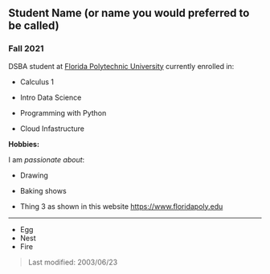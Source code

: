 ## Student Name (or name you would preferred to be called)

### Fall 2021

DSBA student at [Florida Polytechnic University](https://www.floridapoly.edu) currently enrolled in: 

- Calculus 1

- Intro Data Science

- Programming with Python

- Cloud Infastructure

**Hobbies:**

I am _passionate about_: 

- Drawing

- Baking shows

- Thing 3 as shown in this website <https://www.floridapoly.edu>

***
- Egg
- Nest
- Fire

> Last modified: 2003/06/23
